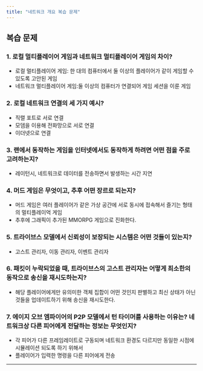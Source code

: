 ```yaml
---
title: "네트워크 개요 복습 문제"
---
```


## 복습 문제

### 1. 로컬 멀티플레이어 게임과 네트워크 멀티플레이어 게임의 차이?

- 로컬 멀티플레이어 게임: 한 대의 컴퓨터에서 둘 이상의 플레이어가 같이 게임할 수 있도록 고안된 게임
- 네트워크 멀티플레이어 게임:둘 이상의 컴퓨터가 연결되어 게임 세션을 이룬 게임

### 2. 로컬 네트워크 연결의 세 가지 예시?

- 직렬 포트로 서로 연결
- 모뎀을 이용해 전화망으로 서로 연결
- 이더넷으로 연결

### 3. 랜에서 동작하는 게임을 인터넷에서도 동작하게 하려면 어떤 점을 주로 고려하는지?

- 레이턴시, 네트워크로 데이터를 전송하면서 발생하는 시간 지연

### 4. 머드 게임은 무엇이고, 추후 어떤 장르로 되는지?

- 머드 게임은 여러 플레이어가 같은 가상 공간에 서로 동시에 접속해서 즐기는 형태의 멀티플레이억 게임
- 추후에 그래픽이 추가된 MMORPG 게임으로 진화한다.

### 5. 트라이브스 모델에서 신뢰성이 보장되는 시스템은 어떤 것들이 있는지?

- 고스트 관리자, 이동 관리자, 이벤트 관리자

### 6. 패킷이 누락되었을 때, 트라이브스의 고스트 관리자는 어떻게 최소한의 동작으로 송신을 재시도하는지?

- 해당 플레이어에게만 유의미한 객체 집합이 어떤 것인지 판별하고 최신 상태가 아닌 것들을 업데이트하기 위해 송신을 재시도한다.

### 7. 에이지 오브 엠파이어의 P2P 모델에서 턴 타이머를 사용하는 이유는? 네트워크상 다른 피어에게 전달하는 정보는 무엇인지?

- 각 피어가 다른 프레임레이트로 구동되며 네트워크 환경도 다르지만 동일한 시점에 시뮬레이션 되도록 하기 위해서
- 플레이어가 입력한 명령을 다른 피어에게 전송

---

